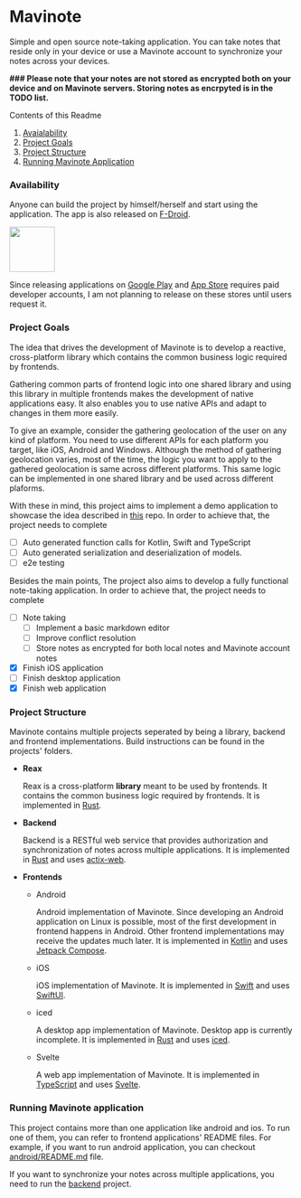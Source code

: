 # Mavinote

Simple and open source note-taking application. You can take notes that reside only in your device or use a Mavinote account to synchronize your notes across your devices.

**### Please note that your notes are not stored as encrypted both on your device and on Mavinote servers. Storing notes as encrpyted is in the TODO list.**

Contents of this Readme

1. [Avaialability](#availability)
2. [Project Goals](#project-goals)
3. [Project Structure](#project-structure)
4. [Running Mavinote Application](#running-mavinote-application)

### Availability

Anyone can build the project by himself/herself and start using the application. The app is also released on [F-Droid](https://f-droid.org/packages/com.bwqr.mavinote/).

[<img src="https://fdroid.gitlab.io/artwork/badge/get-it-on.png" height="80"/>](https://f-droid.org/packages/com.bwqr.mavinote/)

Since releasing applications on [Google Play](https://play.google.com/) and [App Store](https://www.apple.com/app-store/) requires paid developer accounts, I am not planning to release on these stores until users request it.

### Project Goals

The idea that drives the development of Mavinote is to develop a reactive, cross-platform library which contains the common business logic required by frontends.

Gathering common parts of frontend logic into one shared library and using this library in multiple frontends makes the development of native applications easy. It also enables you to use native APIs and adapt to changes in them more easily.

To give an example, consider the gathering geolocation of the user on any kind of platform. You need to use different APIs for each platform you target, like iOS, Android and Windows.
Although the method of gathering geolocation varies, most of the time, the logic you want to apply to the gathered geolocation is same across different platforms. This same logic can be implemented in one shared library and be used across different plaforms.

With these in mind, this project aims to implement a demo application to showcase the idea described in [this](https://github.com/bwqr/reax-rs/) repo. In order to achieve that, the project needs to complete

- [ ] Auto generated function calls for Kotlin, Swift and TypeScript
- [ ] Auto generated serialization and deserialization of models.
- [ ] e2e testing

Besides the main points, The project also aims to develop a fully functional note-taking application. In order to achieve that, the project needs to complete

- [ ] Note taking
    - [ ] Implement a basic markdown editor
    - [ ] Improve conflict resolution
    - [ ] Store notes as encrypted for both local notes and Mavinote account notes
- [x] Finish iOS application
- [ ] Finish desktop application
- [x] Finish web application

### Project Structure

Mavinote contains multiple projects seperated by being a library, backend and frontend implementations. Build instructions can be found in the projects' folders.

* **Reax**

    Reax is a cross-platform **library** meant to be used by frontends. It contains the common business logic required by frontends. It is implemented in [Rust](https://www.rust-lang.org/tr).

* **Backend**

    Backend is a RESTful web service that provides authorization and synchronization of notes across multiple applications. It is implemented in [Rust](https://www.rust-lang.org/tr) and uses [actix-web](https://actix.rs/).

* **Frontends**

    * Android

        Android implementation of Mavinote. Since developing an Android application on Linux is possible, most of the first development in frontend happens in Android.
        Other frontend implementations may receive the updates much later.
        It is implemented in [Kotlin](https://kotlinlang.org/) and uses [Jetpack Compose](https://developer.android.com/jetpack/compose).

    * iOS

        iOS implementation of Mavinote. It is implemented in [Swift](https://developer.apple.com/swift/) and uses [SwiftUI](https://developer.apple.com/xcode/swiftui/).

    * iced

        A desktop app implementation of Mavinote. Desktop app is currently incomplete. It is implemented in [Rust](https://www.rust-lang.org/tr) and uses [iced](https://iced.rs/).


    * Svelte

        A web app implementation of Mavinote. It is implemented in [TypeScript](https://www.typescriptlang.org/) and uses [Svelte](https://svelte.dev/).


### Running Mavinote application

This project contains more than one application like android and ios.
To run one of them, you can refer to frontend applications' README files.
For example, if you want to run android application, you can checkout [android/README.md](https://github.com/bwqr/mavinote/tree/main/android) file.

If you want to synchronize your notes across multiple applications, you need to run the [backend](https://github.com/bwqr/mavinote/tree/main/backend) project.
